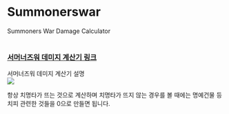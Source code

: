 <h1>Summonerswar</h1>

<div>Summoners War Damage Calculator</div>
<br/>
<h3><a href="https://veev23.github.io/2018-swar/DamageCalc">서머너즈워 데미지 계산기 링크</a></h3>
<detail>
  <summary>서머너즈워 데미지 계산기 설명</summary>
<img src="https://veev23.github.io/2018-swar/1.png">
<p>항상 치명타가 뜨는 것으로 계산하며 치명타가 뜨지 않는 경우를 볼 때에는 명예건물 등 치피 관련한 것들을 0으로 만들면 됩니다.</p>
</detail>
